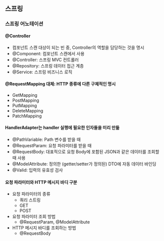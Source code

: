 ## 스프링
### 스프링 어노테이션
#### @Controller
- 컴포넌트 스캔 대상이 되는 빈 중, Controller의 역할을 담당하는 것을 명시
- @Component: 컴포넌트 스캔에서 사용
- @Controller: 스프링 MVC 컨트롤러
- @Repository: 스프링 데이터 접근 계층
- @Service: 스프링 비즈니스 로직

#### @RequestMapping 대체: HTTP 종류에 다른 구체적인 명시
- GetMapping
- PostMapping
- PutMapping
- DeleteMapping
- PatchMapping

#### HandlerAdapter는 handler 실행에 필요한 인자들을 미리 만듦
- @PathVariable: Path 변수를 받을 때
- @RequestParam: 요청 파라미터를 받을 때
- @RequestBody: 대표적으로 요청 Body에 포함된 JSON과 같은 데이터를 조회할 때 사용
- @ModelAttribute: 정의한 (getter/setter가 정의된) DTO에 자동 데이터 바인딩
- @Valid: 입력의 유효성 검사

#### 요청 파라미터와 HTTP 메시지 바디 구분
- 요청 파라미터의 종류
	- 쿼리 스트링
	- GET
	- POST
- 요청 파라미터 조회 방법
	- @RequestParam, @ModelAttribute
- HTTP 메시지 바디를 조회하는 방법
	- @RequestBody
